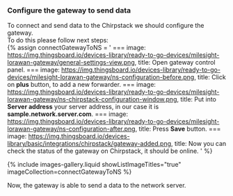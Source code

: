 ### Configure the gateway to send data

To connect and send data to the Chirpstack we should configure the gateway.  
To do this please follow next steps:  
{% assign connectGatewayToNS = '
    ===
        image: https://img.thingsboard.io/devices-library/ready-to-go-devices/milesight-lorawan-gateway/general-settings-view.png,
        title: Open gateway control panel.
    ===
        image: https://img.thingsboard.io/devices-library/ready-to-go-devices/milesight-lorawan-gateway/ns-configuration-before.png,
        title: Click on **plus** button, to add a new forwarder.
    ===
        image: https://img.thingsboard.io/devices-library/ready-to-go-devices/milesight-lorawan-gateway/ns-chirpstack-configuration-window.png,
        title: Put into **Server address** your server address, in our case it is **sample.network.server.com**.
    ===
        image: https://img.thingsboard.io/devices-library/ready-to-go-devices/milesight-lorawan-gateway/ns-configuration-after.png,
        title: Press **Save** button.
    ===
        image: https://img.thingsboard.io/devices-library/basic/integrations/chirpstack/gateway-added.png,
        title: Now you can check the status of the gateway on Chirpstack, it should be online.
'
%}

{% include images-gallery.liquid showListImageTitles="true" imageCollection=connectGatewayToNS %}

Now, the gateway is able to send a data to the network server.  
